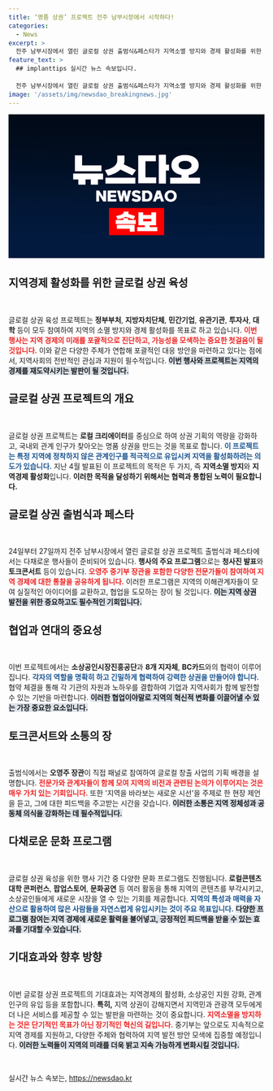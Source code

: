 ```yaml
---
title: ‘명품 상권’ 프로젝트 전주 남부시장에서 시작하다!
categories:
  - News
excerpt: >
  전주 남부시장에서 열린 글로컬 상권 출범식&페스타가 지역소멸 방지와 경제 활성화를 위한 첫걸음을 내딛었다. 다양한 관계자들이 모여 새로운 상권 모델을 제시하고, 지역의 매력을 글로벌화하는 혁신적인 프로젝트가 시작된다.
feature_text: >
  ## implanttips 실시간 뉴스 속보입니다.

  전주 남부시장에서 열린 글로컬 상권 출범식&페스타가 지역소멸 방지와 경제 활성화를 위한 첫걸음을 내딛었다. 다양한 관계자들이 모여 새로운 상권 모델을 제시하고, 지역의 매력을 글로벌화하는 혁신적인 프로젝트가 시작된다.
image: '/assets/img/newsdao_breakingnews.jpg'
---
```


<p><img src="/assets/img/newsdao_breakingnews.jpg" alt="implanttips 속보" /></p>

<h2 data-ke-size="size26">지역경제 활성화를 위한 글로컬 상권 육성</h2>

<p data-ke-size="size16">&nbsp;</p>

<p>글로컬 상권 육성 프로젝트는 <b>정부부처</b>, <b>지방자치단체</b>, <b>민간기업</b>, <b>유관기관</b>, <b>투자사</b>, <b>대학</b> 등이 모두 참여하여 지역의 소멸 방지와 경제 활성화를 목표로 하고 있습니다. <b><span style="color: #ee2323;">이번 행사는 지역 경제의 미래를 포괄적으로 진단하고, 가능성을 모색하는 중요한 첫걸음이 될 것입니다.</span></b> 이와 같은 다양한 주체가 연합해 포괄적인 대응 방안을 마련하고 있다는 점에서, 지역사회의 전반적인 관심과 지원이 필수적입니다. <b><span style="background-color: #21538527;">이번 행사와 프로젝트는 지역의 경제를 재도약시키는 발판이 될 것입니다.</span></b></p>

<h2 data-ke-size="size26">글로컬 상권 프로젝트의 개요</h2>

<p data-ke-size="size16">&nbsp;</p>

<p>글로컬 상권 프로젝트는 <b>로컬 크리에이터</b>를 중심으로 하여 상권 기획의 역량을 강화하고, 국내외 관계 인구가 찾아오는 명품 상권을 만드는 것을 목표로 합니다. <b><span style="color: #1a5490;">이 프로젝트는 특정 지역에 정착하지 않은 관계인구를 적극적으로 유입시켜 지역을 활성화하려는 의도가 있습니다.</span></b> 지난 4월 발표된 이 프로젝트의 목적은 두 가지, 즉 <b>지역소멸 방지</b>와 <b>지역경제 활성화</b>입니다. <b><span style="ee2323;">이러한 목적을 달성하기 위해서는 협력과 통합된 노력이 필요합니다.</span></b></p>

<h2 data-ke-size="size26">글로컬 상권 출범식과 페스타</h2>

<p data-ke-size="size16">&nbsp;</p>

<p>24일부터 27일까지 전주 남부시장에서 열린 글로컬 상권 프로젝트 출범식과 페스타에서는 다채로운 행사들이 준비되어 있습니다. <b>행사의 주요 프로그램</b>으로는 <b>청사진 발표</b>와 <b>토크콘서트</b> 등이 있습니다. <b><span style="color: #ee2323;">오영주 중기부 장관을 포함한 다양한 전문가들이 참여하여 지역 경제에 대한 통찰을 공유하게 됩니다.</span></b> 이러한 프로그램은 지역의 이해관계자들이 모여 실질적인 아이디어를 교환하고, 협업을 도모하는 장이 될 것입니다. <b><span style="background-color: #21538527;">이는 지역 상권 발전을 위한 중요하고도 필수적인 기회입니다.</span></b></p>

<h2 data-ke-size="size26">협업과 연대의 중요성</h2>

<p data-ke-size="size16">&nbsp;</p>

<p>이번 프로젝트에서는 <b>소상공인시장진흥공단</b>과 <b>8개 지자체</b>, <b>BC카드</b>와의 협력이 이루어집니다. <b><span style="color: #1a5490;">각자의 역할을 명확히 하고 긴밀하게 협력하여 강력한 상권을 만들어야 합니다.</span></b> 협약 체결을 통해 각 기관의 자원과 노하우를 결합하여 기업과 지역사회가 함께 발전할 수 있는 기반을 마련합니다. <b><span style="background-color: #21538527;">이러한 협업이야말로 지역의 혁신적 변화를 이끌어낼 수 있는 가장 중요한 요소입니다.</span></b></p>

<h2 data-ke-size="size26">토크콘서트와 소통의 장</h2>

<p data-ke-size="size16">&nbsp;</p>

<p>출범식에서는 <b>오영주 장관</b>이 직접 패널로 참여하여 글로컬 창출 사업의 기획 배경을 설명합니다. <b><span style="color: #ee2323;">전문가와 관계자들이 함께 모여 지역의 비전과 관련된 논의가 이루어지는 것은 매우 가치 있는 기회입니다.</span></b> 또한 '지역을 바라보는 새로운 시선'을 주제로 한 현장 제언을 듣고, 그에 대한 피드백을 주고받는 시간을 갖습니다. <b><span style="background-color: #21538527;">이러한 소통은 지역 정체성과 공동체 의식을 강화하는 데 필수적입니다.</span></b></p>

<h2 data-ke-size="size26">다채로운 문화 프로그램</h2>

<p data-ke-size="size16">&nbsp;</p>

<p>글로컬 상권 육성을 위한 행사 기간 중 다양한 문화 프로그램도 진행됩니다. <b>로컬콘텐츠 대학 콘퍼런스</b>, <b>팝업스토어</b>, <b>문화공연</b> 등 여러 활동을 통해 지역의 콘텐츠를 부각시키고, 소상공인들에게 새로운 시장을 열 수 있는 기회를 제공합니다. <b><span style="color: #1a5490;">지역의 특성과 매력을 자산으로 활용하여 많은 사람들을 자연스럽게 유입시키는 것이 주요 목표입니다.</span></b> <b><span style="background-color: #21538527;">다양한 프로그램 참여는 지역 경제에 새로운 활력을 불어넣고, 긍정적인 피드백을 받을 수 있는 효과를 기대할 수 있습니다.</span></b></p>

<h2 data-ke-size="size26">기대효과와 향후 방향</h2>

<p data-ke-size="size16">&nbsp;</p>

<p>이번 글로컬 상권 프로젝트의 기대효과는 지역경제의 활성화, 소상공인 지원 강화, 관계 인구의 유입 등을 포함합니다. <b>특히,</b> 지역 상권이 강해지면서 지역민과 관광객 모두에게 더 나은 서비스를 제공할 수 있는 발판을 마련하는 것이 중요합니다. <b><span style="color: #ee2323;">지역소멸을 방지하는 것은 단기적인 목표가 아닌 장기적인 혁신의 길입니다.</span></b> 중기부는 앞으로도 지속적으로 지역 경제를 지원하고, 다양한 주체와 협력하여 지역 발전 방안 모색에 집중할 예정입니다. <b><span style="background-color: #21538527;">이러한 노력들이 지역의 미래를 더욱 밝고 지속 가능하게 변화시킬 것입니다.</span></b></p>

<p data-ke-size="size16">&nbsp;</p>
실시간 뉴스 속보는, <a href="https://newsdao.kr" rel="dofollow">https://newsdao.kr</a>


